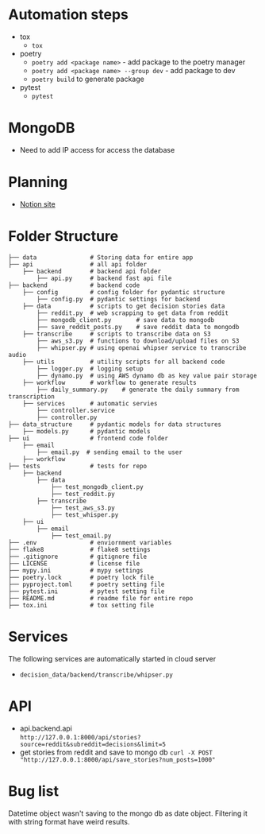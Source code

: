 # Automation steps
* tox
  * `tox`
* poetry
  * `poetry add <package name>` - add package to the poetry manager
  * `poetry add <package name> --group dev` - add package to dev
  * `poetry build` to generate package
* pytest
  * `pytest`

# MongoDB
* Need to add IP access for access the database

# Planning
* [Notion site](https://www.notion.so/panzoto/12d889efe8c280d98b68ef6c6ce2293a?v=12d889efe8c281a1a45a000c80a63373)

# Folder Structure
```
├── data               # Storing data for entire app
├── api                # all api folder
    ├── backend        # backend api folder
        ├── api.py     # backend fast api file
├── backend            # backend code 
    ├── config         # config folder for pydantic structure
        ├── config.py  # pydantic settings for backend
    ├── data           # scripts to get decision stories data
        ├── reddit.py  # web scrapping to get data from reddit
        ├── mongodb_client.py       # save data to mongodb
        ├── save_reddit_posts.py    # save reddit data to mongodb
    ├── transcribe     # scripts to transcribe data on S3
        ├── aws_s3.py  # functions to download/upload files on S3
        ├── whipser.py # using openai whipser service to transcribe audio
    ├── utils          # utility scripts for all backend code
        ├── logger.py  # logging setup
        ├── dynamo.py  # using AWS dynamo db as key value pair storage
    ├── workflow       # workflow to generate results
        ├── daily_summary.py    # generate the daily summary from transcription
    ├── services       # automatic servies
        ├── controller.service
        ├── controller.py
├── data_structure     # pydantic models for data structures
    ├── models.py      # pydantic models
├── ui                 # frontend code folder
    ├── email
        ├── email.py  # sending email to the user
    ├── workflow
├── tests              # tests for repo
    ├── backend 
        ├── data
            ├── test_mongodb_client.py
            ├── test_reddit.py
        ├── transcribe
            ├── test_aws_s3.py
            ├── test_whisper.py
    ├── ui 
        ├── email
            ├── test_email.py
├── .env               # enviornment variables
├── flake8             # flake8 settings
├── .gitignore         # gitignore file
├── LICENSE            # license file
├── mypy.ini           # mypy settings
├── poetry.lock        # poetry lock file
├── pyproject.toml     # poetry setting file
├── pytest.ini         # pytest setting file
├── README.md          # readme file for entire repo
├── tox.ini            # tox setting file
```

# Services
The following services are automatically started in cloud server
* `decision_data/backend/transcribe/whipser.py`

# API
* api.backend.api  
`http://127.0.0.1:8000/api/stories?source=reddit&subreddit=decisions&limit=5`
* get stories from reddit and save to mongo db
`curl -X POST "http://127.0.0.1:8000/api/save_stories?num_posts=1000"`

# Bug list
Datetime object wasn't saving to the mongo db as date object. Filtering it with string format have weird results. 